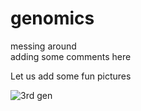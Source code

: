 # genomics
messing around  
adding some comments here

Let us add some fun pictures

![3rd gen](https://upload.wikimedia.org/wikipedia/commons/2/22/3rd_gen_Epigenetics.png "link")


